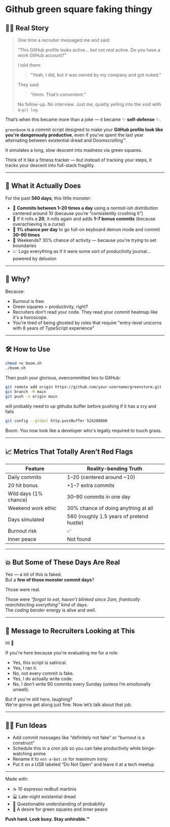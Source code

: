# Github green square faking thingy


## 🕵️‍♂️ Real Story

> One time a recruiter messaged me and said:
>
> “This GitHub profile looks active… but not _real_ active. Do you have a _work_ GitHub account?”
>
> I told them:
>
> > "Yeah, I did, but it was owned by my company and got nuked."
>
> They said:
>
> > “Hmm. That’s _convenient._”
>
> No follow-up. No interview. Just me, quietly yelling into the void with a `git log`.

That’s when this became more than a joke — it became ✨ **self-defense** ✨.

`greenboom` is a commit script designed to make your **GitHub profile look like you're dangerously productive**, even if you've spent the last year alternating between existential dread and Doomscrolling™.

It simulates a long, slow descent into madness via green squares.

Think of it like a fitness tracker — but instead of tracking your steps, it tracks your descent into full-stack fragility.

---

## 🤖 What it Actually Does

For the past **560 days**, this little monster:

- 🎯 **Commits between 1–20 times a day** using a _normal-ish distribution_ centered around 10 (because you’re “consistently crushing it”)
- 🎲 If it rolls a **20**, it rolls again and adds **1–7 bonus commits** (because overachieving is a curse)
- 🧨 **1% chance per day** to go full-on keyboard demon mode and commit **30–90 times**
- 🛌 Weekends? 30% chance of activity — because you're _trying_ to set boundaries
- 📈 Logs everything as if it were some sort of productivity journal... powered by delusion

---

## 🧪 Why?

Because:

- Burnout is free.
- Green squares = productivity, right?
- Recruiters don’t read your code. They read your commit heatmap like it's a horoscope.
- You’re tired of being ghosted by roles that require "entry-level unicorns with 8 years of TypeScript experience"

---

## 🛠 How to Use

```bash
chmod +x boom.sh
./boom.sh
```

Then push your glorious, overcommitted lies to GitHub:

```bash
git remote add origin https://github.com/your-username/greenstorm.git
git branch -M main
git push -u origin main
```
will probably need to up githubs buffer before pushing if it has a cry and fails

```bash
git config --global http.postBuffer 524288000
```

Boom. You now look like a developer who's legally required to touch grass.

---

## 📈 Metrics That Totally Aren’t Red Flags

| Feature               | Reality-bending Truth                     |
| --------------------- | ----------------------------------------- |
| Daily commits         | 1–20 (centered around ~10)                |
| 20 hit bonus          | +1–7 extra commits                        |
| Wild days (1% chance) | 30–90 commits in one day                  |
| Weekend work ethic    | 30% chance of doing anything at all       |
| Days simulated        | 560 (roughly 1.5 years of pretend hustle) |
| Burnout risk          | ✅                                        |
| Inner peace           | Not found                                 |

---

## 💥 But Some of These Days Are Real

Yes — a lot of this is faked.  
But a **few of those monster commit days**?

Those were real.

Those were _“forgot to eat, haven’t blinked since 2am, frantically rearchitecting everything”_ kind of days.  
The _coding bender_ energy is alive and well.

---

## 📣 Message to Recruiters Looking at This

Hi 👋

If you're here because you're evaluating me for a role:

- Yes, this script is satirical.
- Yes, I ran it.
- No, not every commit is fake.
- Yes, I do actually write code.
- No, I don’t write 90 commits every Sunday (unless I’m emotionally unwell).

But if you're still here, laughing?  
We're gonna get along just fine. Now let’s talk about that job.

---

## 🧞‍♂️ Fun Ideas

- Add commit messages like “definitely not fake” or “burnout is a construct”
- Schedule this in a cron job so you can fake productivity while binge-watching anime
- Rename it to `not-a-bot.sh` for maximum irony
- Put it on a USB labeled “Do Not Open” and leave it at a tech meetup


---

Made with:

- ☕ 10 espresso redbull martinis
- 💻 Late-night existential dread
- 🧠 Questionable understanding of probability
- 💚 A desire for green squares and inner peace

**Push hard. Look busy. Stay unhirable.™**
